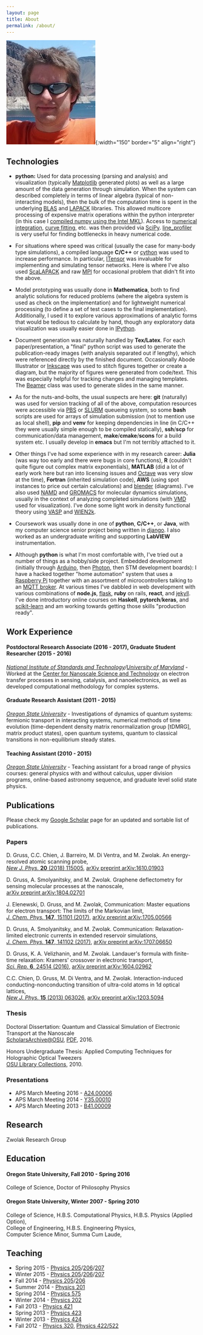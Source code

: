 ```yaml
---
layout: page
title: About
permalink: /about/
---
```

![me](./assets/img/me.jpg){:width="150" border="5" align="right"}

## Technologies

* **python:** Used for data processing (parsing and analysis) and visualization (typically [Matplotlib](https://matplotlib.org/) generated plots) as well as a large amount of the data generation through simulation. When the system can described completely in terms of linear algebra (typical of non-interacting models), then the bulk of the computation time is spent in the underlying [BLAS](http://www.netlib.org/blas/) and [LAPACK](http://performance.netlib.org/lapack/) libraries. This allowed multicore processing of expensive matrix operations within the python interpreter (in this case I [compiled numpy using the Intel MKL](https://software.intel.com/content/www/us/en/develop/articles/numpyscipy-with-intel-mkl.html)). Access to [numerical integration](https://docs.scipy.org/doc/scipy/reference/tutorial/integrate.html), [curve fitting](https://docs.scipy.org/doc/scipy/reference/generated/scipy.optimize.curve_fit.html), etc. was then provided via [SciPy](https://docs.scipy.org/doc/scipy/reference/index.html). [line_profiler](https://github.com/pyutils/line_profiler) is very useful for finding bottlenecks in heavy numerical code.

* For situations where speed was critical (usually the case for many-body type simulations), a compiled language **C/C++** or [cython](https://cython.org/) was used to increase performance. In particular, [ITensor](http://itensor.org/) was invaluable for implementing and simulating tensor networks. Here is where I've also used [ScaLAPACK](https://netlib.sandia.gov/scalapack/) and raw [MPI](https://computing.llnl.gov/tutorials/mpi/) for occasional problem that didn't fit into the above.

* Model prototyping was usually done in **Mathematica**, both to find analytic solutions for reduced problems (where the algebra system is used as check on the implementation) and for lightweight numerical processing (to define a set of test cases to the final implementation). Additionally, I used it to explore various approximations of analytic forms that would be tedious to calculate by hand, though any exploratory data visualization was usually easier done in [IPython](https://ipython.org/).

* Document generation was naturally handled by **Tex/Latex**. For each paper/presentation, a "final" python script was used to generate the publication-ready images (with analysis separated out if lengthy), which were referenced directly by the finished document. Occasionally Abode Illustrator or [Inkscape](https://inkscape.org/) was used to stitch figures together or create a diagram, but the majority of figures were generated from code/text. This was especially helpful for tracking changes and managing templates. The [Beamer](https://en.wikipedia.org/wiki/Beamer_(LaTeX)) class was used to generate slides in the same manner.

* As for the nuts-and-bolts, the usual suspects are here: **git** (naturally) was used for version tracking of all of the above, computation resources were accessible via [PBS](https://en.wikipedia.org/wiki/Portable_Batch_System) or [SLURM](https://slurm.schedmd.com/) queueing system, so some **bash** scripts are used for arrays of simulation submission (not to mention use as local shell), **pip** and **venv** for keeping dependencies in line (in C/C++ they were usually simple enough to be compiled statically), **ssh**/**scp** for communication/data management, **make**/**cmake**/**scons** for a build system etc. I usually develop in **emacs** but I'm not terribly attached to it.

* Other things I've had some experience with in my research career: **Julia** (was way too early and there were bugs in core functions), **R** (couldn't quite figure out complex matrix exponentials), **MATLAB** (did a lot of early work here but ran into licensing issues and [Octave](https://www.gnu.org/software/octave/) was very slow at the time), **Fortran** (inherited simulation code), **AWS** (using spot instances to price out certain calculations) and [blender](https://www.blender.org/) (diagrams). I've also used [NAMD](https://www.ks.uiuc.edu/Research/namd/) and [GROMACS](http://www.gromacs.org/) for molecular dynamics simulations, usually in the context of analyzing completed simulations (with [VMD](https://www.ks.uiuc.edu/Research/vmd/) used for visualization). I've done some light work in density functional theory using [VASP](https://www.vasp.at/) and [WIEN2k](http://susi.theochem.tuwien.ac.at/).

* Coursework was usually done in one of **python**, **C/C++**, or **Java**, with my computer science senior project being written in [django](https://www.djangoproject.com/). I also worked as an undergraduate writing and supporting **LabVIEW** instrumentation.

* Although **python** is what I'm most comfortable with, I've tried out a number of things as a hobby/side project. Embedded development (initially through [Arduino](https://www.arduino.cc/), then [Photon](https://docs.particle.io/photon/), then STM development boards): I have a hacked together "home automation" system that uses a [Raspberry Pi](https://www.raspberrypi.org/) together with an assortment of microcontrollers talking to an [MQTT broker](https://mosquitto.org/). At various times I've dabbled in web development with various combinations of **node.js**, [flask](https://flask.palletsprojects.com/en/1.1.x/), **ruby** on rails, **react**, and [jekyll](https://jekyllrb.com/). I've done introductory online courses on **Haskell**, **pytorch**/**keras**, and [scikit-learn](https://scikit-learn.org/stable/index.html) and am working towards getting those skills "production ready".

## Work Experience

#### Postdoctoral Research Associate (2016 - 2017), Graduate Student Researcher (2015 - 2016)
*[National Institute of Standards and Technology](https://www.nist.gov/)/[University of Maryland](https://umd.edu/)* -
Worked at the [Center for Nanoscale Science and Technology](https://www.nist.gov/cnst) on electron transfer processes in sensing, catalysis, and nanoelectronics, as well as developed computational methodology for complex systems.

#### Graduate Research Assistant (2011 - 2015)
*[Oregon State University](https://oregonstate.edu/)* -
Investigations of dynamics of quantum systems: fermionic transport in interacting systems, numerical methods of time evolution (time-dependent density matrix renormalization group [tDMRG], matrix product states), open quantum systems, quantum to classical transitions in non-equilibrium steady states.

#### Teaching Assistant (2010 - 2015)
*[Oregon State University](https://oregonstate.edu/)* -
Teaching assistant for a broad range of physics courses: general physics with and without calculus, upper division programs, online-based astronomy sequence, and graduate level solid state physics.

## Publications

Please check my [Google Scholar](http://scholar.google.com/citations?user=ojlhWVkAAAAJ&amp;hl=en) page for an updated and sortable list of publications.

### Papers

D. Gruss, C.C. Chien, J. Barreiro, M. Di Ventra, and M. Zwolak. An energy-resolved atomic scanning probe,  
[_New J. Phys._ **20** (2018) 115005](https://iopscience.iop.org/article/10.1088/1367-2630/aaedcf/meta),
[arXiv preprint arXiv:1610.01903](http://arxiv.org/abs/1610.01903)

D. Gruss, A. Smolyanitsky, and M. Zwolak. Graphene deflectometry for sensing molecular processes at the nanoscale,  
[arXiv preprint arXiv:1804.02701](https://arxiv.org/abs/1804.02701)

J. Elenewski, D. Gruss, and M. Zwolak, Communication: Master equations for electron transport: The limits of the Markovian limit,  
[_J. Chem. Phys._ **147**, 151101 (2017)](https://aip.scitation.org/doi/abs/10.1063/1.5000747),
[arXiv preprint arXiv:1705.00566](https://arxiv.org/abs/1705.00566)

D. Gruss, A. Smolyanitsky, and M. Zwolak. Communication: Relaxation-limited electronic currents in extended reservoir simulations,  
[_J. Chem. Phys._ **147**, 141102 (2017)](https://aip.scitation.org/doi/abs/10.1063/1.4997022),
[arXiv preprint arXiv:1707.06650](https://arxiv.org/abs/1707.06650)

D. Gruss, K. A. Velizhanin, and M. Zwolak. Landauer's formula with finite-time relaxation: Kramers' crossover in electronic transport,  
[_Sci. Rep._ **6**, 24514 (2016)](http://www.nature.com/articles/srep24514),
[arXiv preprint arXiv:1604.02962](http://arxiv.org/abs/1604.02962)

C.C. Chien, D. Gruss, M. Di Ventra, and M. Zwolak. Interaction-induced conducting-nonconducting transition of ultra-cold atoms in 1d optical lattices,  
[_New J. Phys._ **15** (2013) 063026](http://stacks.iop.org/1367-2630/15/063026),
[arXiv preprint arXiv:1203.5094](http://arxiv.org/abs/1203.5094v2)

### Thesis

Doctoral Dissertation: Quantum and Classical Simulation of Electronic Transport at the Nanoscale  
[ScholarsArchive@OSU](http://hdl.handle.net/1957/59108), [PDF](./assets/papers/GrussDanielS2016.pdf), 2016.

Honors Undergraduate Thesis: Applied Computing Techniques for Holographic Optical Tweezers  
[OSU Library Collections](http://ir.library.oregonstate.edu/xmlui/bitstream/handle/1957/17625/Full%20ThesisGruss.pdf), 2010.

### Presentations

* APS March Meeting 2016 - [A24.00006](http://meetings.aps.org/Meeting/MAR16/Session/A24.6)
* APS March Meeting 2014 - [Y35.00010](http://meetings.aps.org/Meeting/MAR14/Event/216394)
* APS March Meeting 2013 - [B41.00009](./assets/presentations/apsmarch2013.pdf)

## Research

Zwolak Research Group

## Education

#### Oregon State University, Fall 2010 - Spring 2016

College of Science, Doctor of Philosophy Physics

#### Oregon State University, Winter 2007 - Spring 2010

College of Science, H.B.S. Computational Physics, H.B.S. Physics (Applied Option),  
College of Engineering, H.B.S. Engineering Physics,  
Computer Science Minor, Summa Cum Laude,

## Teaching

* Spring 2015 - [Physics 205](http://catalog.oregonstate.edu/CourseDetail.aspx?subjectcode=PH&coursenumber=205)/[206](http://catalog.oregonstate.edu/CourseDetail.aspx?subjectcode=PH&coursenumber=206)/[207](http://catalog.oregonstate.edu/CourseDetail.aspx?subjectcode=PH&coursenumber=207)
* Winter 2015 - [Physics 205](http://catalog.oregonstate.edu/CourseDetail.aspx?subjectcode=PH&coursenumber=205)/[206](http://catalog.oregonstate.edu/CourseDetail.aspx?subjectcode=PH&coursenumber=206)/[207](http://catalog.oregonstate.edu/CourseDetail.aspx?subjectcode=PH&coursenumber=207)
* Fall 2014 - [Physics 205](http://catalog.oregonstate.edu/CourseDetail.aspx?subjectcode=PH&coursenumber=205)/[206](http://catalog.oregonstate.edu/CourseDetail.aspx?subjectcode=PH&coursenumber=206)
* Summer 2014 - [Physics 201](http://physics.oregonstate.edu/~walshke/COURSES/ph201/?q=ph201)
* Spring 2014 - [Physics 575](http://physics.oregonstate.edu/~tate/COURSES/ph575/)
* Winter 2014 - [Physics 202](http://www.physics.oregonstate.edu/~walshke/COURSES/ph202/)
* Fall 2013 - [Physics 421](http://www.physics.oregonstate.edu/~grahamat/COURSES/ph421/)
* Spring 2013 - [Physics 423](http://physics.oregonstate.edu/~roundyd/COURSES/ph423/)
* Winter 2013 - [Physics 424](http://www.physics.oregonstate.edu/~minote/COURSES/ph424/doku.php)
* Fall 2012 - [Physics 320](http://physics.oregonstate.edu/~roundyd/COURSES/ph320/?q=ph320), [Physics 422/522](http://www.physics.oregonstate.edu/~kustuscm/COURSES/ph422/)
